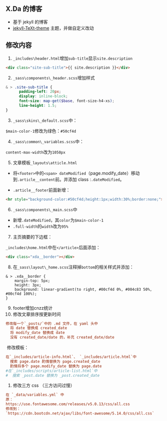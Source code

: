 

## X.Da 的博客

- 基于 jekyll 的博客
- [jekyll-TeXt-theme](https://github.com/kitian616/jekyll-TeXt-theme) 主题，并做自定义改动

## 修改内容

1. `_includes\header.html`增加`sub-title`显示`site.description`

```html
<div class="site-sub-title">{{ site.description }}</div>
```

2. `_sass\components\_header.scss`增加样式

```scss
& > .site-sub-title {
      padding-left: 20px;
      display: inline-block;
      font-size: map-get($base, font-size-h4-xs);
      line-height: 1.5;
}
```

3. `_sass\skins\_default.scss`中：

  `$main-color-1`修改为绿色：`#50cf4d`

4. `_sass\common\_variables.scss`中：

  `content-max-width`改为`1050px`

5. 文章模板`_layouts\atticle.html`

  - 将`<footer>`中的`<span> dateModified`（page.modify_date）移动到`.article__content`前。并添加 class :`.dateModified`。

  - `.article__footer`前面新增：

```html
<hr style="background-color:#50cf4d;height:1px;width:30%;border:none;">
```

6. `_sass\components\_main.scss`中

  - 新增`.dateModified`，其`color`为`$main-color-1`
  - `.full-width`的`width`改为`95%`

7. 主页摘要的下边框：

  `_includes\home.html`中在`</article>`后面添加：

```html
<div class="xda__border"></div>
```

8. 在`_sass\layout\_home.scss`注释掉`bottom`的相关样式并添加：

```
& > .xda__border {
    margin-top: 5px;
    height: 3px;
    background: linear-gradient(to right, #00cf4d 0%, #004c83 50%, #00cf4d 100%);
}
```

9. footer增加cnzz统计
10. 修改文章排序按更新时间

```ini
修改每一个`_posts/`中的 .md 文件，在 yaml 头中
  将 date 替换成 created_date
  将 modify_date 替换成 date
  没有 created_date/date 的，补充 created_date/date
```

​	修改模板：

```ini
在`_includes/article-info.html`、 `_includes/article.html`中
  搜索 page.date 酌情替换为 page.created_date
  酌情将多个 page.modify_date 替换为 page.date
#在`_includes/scripts/article-list.html`中
#  搜索 _post.date 替换为 _post.created_date
```

1.  修改三方 css （三方访问过慢）

```ini
在 `_data/variables.yml` 中
原：
https://use.fontawesome.com/releases/v5.0.13/css/all.css
修改到：
`https://cdn.bootcdn.net/ajax/libs/font-awesome/5.14.0/css/all.css`
```

